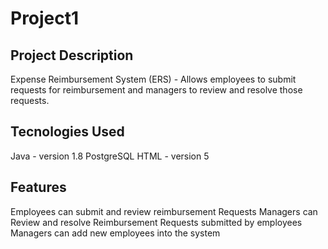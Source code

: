 # Project1

## Project Description
Expense Reimbursement System (ERS) - Allows employees to submit requests for reimbursement and managers to review and resolve those requests.

## Tecnologies Used
Java - version 1.8
PostgreSQL
HTML - version 5

## Features
Employees can submit and review reimbursement Requests
Managers can Review and resolve Reimbursement Requests submitted by employees
Managers can add new employees into the system
